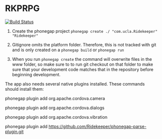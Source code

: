 RKPRPG
======

[![Build Status](https://travis-ci.org/Ridekeeper/RKPRPG.png?branch=master)](https://travis-ci.org/Ridekeeper/RKPRPG)

1. Create the phonegap project
`phonegap create ./ "com.ucla.Ridekeeper" "Ridekeeper"`

2. Gitignore omits the platform folder.
   Therefore, this is not tracked with git and is only created on a `phonegap build` or `phonegap run `
3. When you run `phonegap create` the command will overwrite files in the www folder,
   so make sure to to run git checkout on that folder to make sure that your development code
   matches that in the repository before beginning development.

The app also needs several native plugins installed.  These commands should install them:

phonegap plugin add org.apache.cordova.camera

phonegap plugin add org.apache.cordova.dialogs

phonegap plugin add org.apache.cordova.vibration

phonegap plugin add https://github.com/Ridekeeper/phonegap-parse-plugin.git

